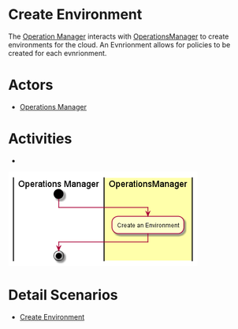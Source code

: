 # Create Environment
The [Operation Manager](../../Actors/OperationsManager/README.md) interacts with [OperationsManager](../../OperationsManager/README.md)
to create environments for the cloud. An Evnrionment allows for policies to be created
for each evnrionment.

# Actors

* [Operations Manager](../../Actors/OperationsManager/README.md)

# Activities

* 

![Image](Activities.png)

# Detail Scenarios

* [Create Environment](../../OperationsManager/README.md)

